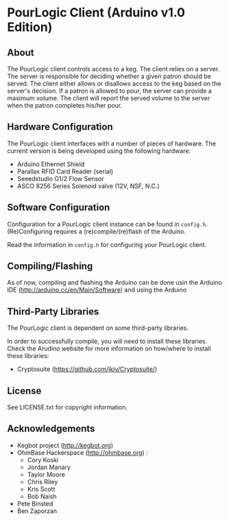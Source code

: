 # PourLogic Client (Arduino v1.0 Edition)

## About

The PourLogic client controls access to a keg. The client relies on a server.
The server is responsible for deciding whether a given patron should be
served. The client either allows or disallows access to the keg based on
the server's decision. If a patron is allowed to pour, the server can
provide a maximum volume. The client will report the served volume to the
server when the patron completes his/her pour.

## Hardware Configuration

The PourLogic client interfaces with a number of pieces of hardware.  The
current version is being developed using the following hardware:

 * Arduino Ethernet Shield
 * Parallax RFID Card Reader (serial)
 * Seeedstudio G1/2 Flow Sensor
 * ASCO 8256 Series Solenoid valve (12V, NSF, N.C.)
 
## Software Configuration

Configuration for a PourLogic client instance can be found in `config.h`.
(Re)Configuring requires a (re)compile/(re)flash of the Arduino.

Read the information in `config.h` for configuring your PourLogic client.

## Compiling/Flashing

As of now, compiling and flashing the Arduino can be done usin the Arduino IDE
(http://arduino.cc/en/Main/Software) and using the Arduino

## Third-Party Libraries

The PourLogic client is dependent on some third-party libraries.

In order to successfully compile, you will need to install these libraries.
Check the Arudino website for more information on how/where to install these
libraries:

 * Cryptosuite (https://github.com/jkiv/Cryptosuite/) 

## License

See LICENSE.txt for copyright information.

## Acknowledgements

 * Kegbot project (http://kegbot.org)
 * OhmBase Hackerspace (http://ohmbase.org) :
   * Cory Koski
   * Jordan Manary
   * Taylor Moore
   * Chris Riley
   * Kris Scott
   * Bob Naish
 * Pete Binsted
 * Ben Zaporzan
